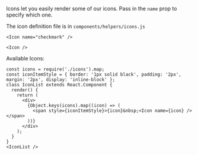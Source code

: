 Icons let you easily render some of our icons. Pass in the `name` prop to specify which one.

The icon definition file is in `components/helpers/icons.js`

```
<Icon name="checkmark" />
```
```
<Icon />
```

Available Icons:
```
const icons = require('./icons').map;
const iconItemStyle = { border: '1px solid black', padding: '2px', margin: '2px', display: 'inline-block' };
class IconList extends React.Component {
  render() {
    return (
      <div>
        {Object.keys(icons).map((icon) => (
          <span style={iconItemStyle}>{icon}&nbsp;<Icon name={icon} /></span>
        ))}
      </div>
    );
  }
}
<IconList />
```
